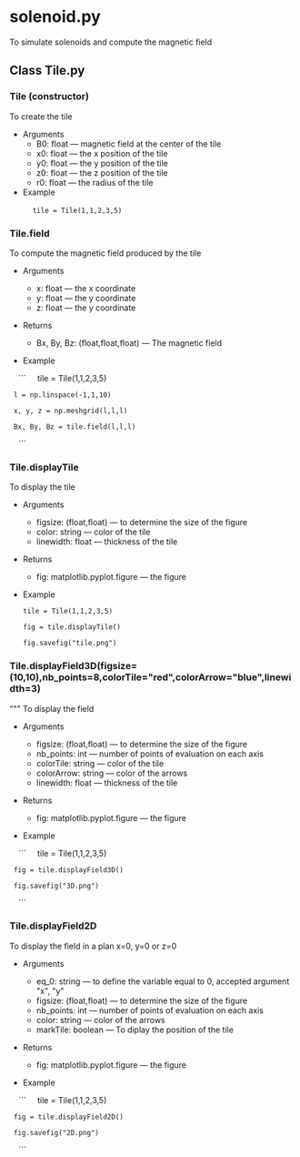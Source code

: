 # solenoid.py
To simulate solenoids and compute the magnetic field

## Class Tile.py
### Tile (constructor)
To create the tile

* Arguments
     - B0: float — magnetic field at the center of the tile
     - x0: float — the x position of the tile
     - y0: float — the y position of the tile
     - z0: float — the z position of the tile
     - r0: float — the radius of the tile
* Example

    ```
    tile = Tile(1,1,2,3,5) 
    ```

### Tile.field
To compute the magnetic field produced by the tile

* Arguments
     - x: float — the x coordinate
     - y: float — the y coordinate
     - z: float — the y coordinate

* Returns
     - Bx, By, Bz: (float,float,float) — The magnetic field

* Example
     
     ```
     tile = Tile(1,1,2,3,5)
     
     l = np.linspace(-1,1,10)
     
     x, y, z = np.meshgrid(l,l,l)
     
     Bx, By, Bz = tile.field(l,l,l)
     ```

### Tile.displayTile
To display the tile

* Arguments
     - figsize: (float,float) — to determine the size of the figure
     - color: string — color of the tile
     - linewidth: float — thickness of the tile
* Returns
     - fig: matplotlib.pyplot.figure — the figure

* Example

     ```
     tile = Tile(1,1,2,3,5)
     
     fig = tile.displayTile()
     
     fig.savefig("tile.png")
     ```

### Tile.displayField3D(figsize=(10,10),nb_points=8,colorTile="red",colorArrow="blue",linewidth=3)
"""
To display the field

* Arguments
     - figsize: (float,float) — to determine the size of the figure
     - nb_points: int — number of points of evaluation on each axis
     - colorTile: string — color of the tile
     - colorArrow: string — color of the arrows
     - linewidth: float — thickness of the tile

* Returns
     - fig: matplotlib.pyplot.figure — the figure

* Example
     
     ```
     tile = Tile(1,1,2,3,5)
     
     fig = tile.displayField3D()
     
     fig.savefig("3D.png")
     ```
     
### Tile.displayField2D

To display the field in a plan x=0, y=0 or z=0

* Arguments
     - eq_0: string — to define the variable equal to 0, accepted argument "x", "y"
     - figsize: (float,float) — to determine the size of the figure
     - nb_points: int — number of points of evaluation on each axis
     - color: string — color of the arrows
     - markTile: boolean — To diplay the position of the tile
* Returns
     - fig: matplotlib.pyplot.figure — the figure

* Example
     
     ```
     tile = Tile(1,1,2,3,5)
     
     fig = tile.displayField2D()
     
     fig.savefig("2D.png")
     ```
